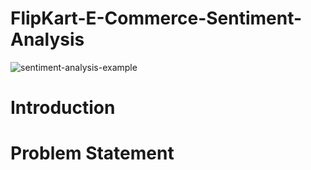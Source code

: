 # FlipKart-E-Commerce-Sentiment-Analysis

![sentiment-analysis-example](https://github.com/user-attachments/assets/e86d60ba-cf24-49aa-94cc-f8900659d204)

# Introduction



# Problem Statement
